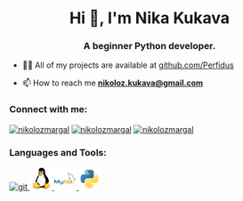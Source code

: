 <h1 align="center">Hi 👋, I'm Nika Kukava</h1>
<h3 align="center">A beginner Python developer.</h3>

- 👨‍💻 All of my projects are available at [github.com/Perfidus](github.com/Perfidus)

- 📫 How to reach me **nikoloz.kukava@gmail.com**

<h3 align="left">Connect with me:</h3>
<p align="left">
<a href="https://linkedin.com/in/nikolozmargal" target="blank"><img align="center" src="https://raw.githubusercontent.com/rahuldkjain/github-profile-readme-generator/master/src/images/icons/Social/linked-in-alt.svg" alt="nikolozmargal" height="30" width="40" /></a>
<a href="https://fb.com/nikolozmargal" target="blank"><img align="center" src="https://raw.githubusercontent.com/rahuldkjain/github-profile-readme-generator/master/src/images/icons/Social/facebook.svg" alt="nikolozmargal" height="30" width="40" /></a>
<a href="https://instagram.com/nikolozmargal" target="blank"><img align="center" src="https://raw.githubusercontent.com/rahuldkjain/github-profile-readme-generator/master/src/images/icons/Social/instagram.svg" alt="nikolozmargal" height="30" width="40" /></a>
</p>

<h3 align="left">Languages and Tools:</h3>
<p align="left"> <a href="https://git-scm.com/" target="_blank" rel="noreferrer"> <img src="https://www.vectorlogo.zone/logos/git-scm/git-scm-icon.svg" alt="git" width="40" height="40"/> </a> <a href="https://www.linux.org/" target="_blank" rel="noreferrer"> <img src="https://raw.githubusercontent.com/devicons/devicon/master/icons/linux/linux-original.svg" alt="linux" width="40" height="40"/> </a> <a href="https://www.mysql.com/" target="_blank" rel="noreferrer"> <img src="https://raw.githubusercontent.com/devicons/devicon/master/icons/mysql/mysql-original-wordmark.svg" alt="mysql" width="40" height="40"/> </a> <a href="https://www.python.org" target="_blank" rel="noreferrer"> <img src="https://raw.githubusercontent.com/devicons/devicon/master/icons/python/python-original.svg" alt="python" width="40" height="40"/> </a> </p>
